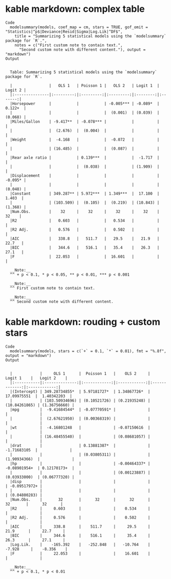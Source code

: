 # kable markdown: complex table

    Code
      modelsummary(models, coef_map = cm, stars = TRUE, gof_omit = "Statistics|^p$|Deviance|Resid|Sigma|Log.Lik|^DF$",
        title = "Summarizing 5 statistical models using the `modelsummary` package for `R`.",
        notes = c("First custom note to contain text.",
          "Second custom note with different content."), output = "markdown")
    Output
      
      
      Table: Summarizing 5 statistical models using the `modelsummary` package for `R`.
      
      |                |   OLS 1   | Poisson 1 |   OLS 2   | Logit 1  | Logit 2 |
      |:---------------|:---------:|:---------:|:---------:|:--------:|:-------:|
      |Horsepower      |           |           | -0.005*** | -0.089*  | 0.122+  |
      |                |           |           |  (0.001)  | (0.039)  | (0.068) |
      |Miles/Gallon    | -9.417**  | -0.078*** |           |          |         |
      |                |  (2.676)  |  (0.004)  |           |          |         |
      |Weight          |  -4.168   |           |  -0.072   |          |         |
      |                | (16.485)  |           |  (0.087)  |          |         |
      |Rear axle ratio |           | 0.139***  |           |  -1.717  |         |
      |                |           |  (0.038)  |           | (1.909)  |         |
      |Displacement    |           |           |           |          | -0.095* |
      |                |           |           |           |          | (0.048) |
      |Constant        | 349.287** | 5.972***  | 1.349***  |  17.100  |  1.403  |
      |                | (103.509) |  (0.105)  |  (0.219)  | (10.843) | (1.368) |
      |Num.Obs.        |    32     |    32     |    32     |    32    |   32    |
      |R2              |   0.603   |           |   0.534   |          |         |
      |R2 Adj.         |   0.576   |           |   0.502   |          |         |
      |AIC             |   338.8   |   511.7   |   29.5    |   21.9   |  22.7   |
      |BIC             |   344.6   |   516.1   |   35.4    |   26.3   |  27.1   |
      |F               |  22.053   |           |  16.601   |          |         |
      
      __Note:__
      ^^ + p < 0.1, * p < 0.05, ** p < 0.01, *** p < 0.001
      
      __Note:__
      ^^ First custom note to contain text.
      
      __Note:__
      ^^ Second custom note with different content.

# kable markdown: rouding + custom stars

    Code
      modelsummary(models, stars = c(`+` = 0.1, `*` = 0.01), fmt = "%.8f", output = "markdown")
    Output
      
      
      |            |     OLS 1      |  Poisson 1   |    OLS 2     |    Logit 1    |   Logit 2    |
      |:-----------|:--------------:|:------------:|:------------:|:-------------:|:------------:|
      |(Intercept) | 349.28734855*  | 5.97181727*  | 1.34867726*  |  17.09975551  |  1.40342203  |
      |            | (103.50934696) | (0.10521726) | (0.21935248) | (10.84261865) | (1.36756660) |
      |mpg         |  -9.41684544*  | -0.07770591* |              |               |              |
      |            |  (2.67621950)  | (0.00368319) |              |               |              |
      |wt          |  -4.16801248   |              | -0.07150616  |               |              |
      |            | (16.48455540)  |              | (0.08681057) |               |              |
      |drat        |                | 0.13881387*  |              |  -1.71683105  |              |
      |            |                | (0.03805311) |              | (1.90934366)  |              |
      |hp          |                |              | -0.00464337* | -0.08901954+  | 0.12170173+  |
      |            |                |              | (0.00123887) | (0.03933000)  | (0.06777320) |
      |disp        |                |              |              |               | -0.09517972+ |
      |            |                |              |              |               | (0.04800283) |
      |Num.Obs.    |       32       |      32      |      32      |      32       |      32      |
      |R2          |     0.603      |              |    0.534     |               |              |
      |R2 Adj.     |     0.576      |              |    0.502     |               |              |
      |AIC         |     338.8      |    511.7     |     29.5     |     21.9      |     22.7     |
      |BIC         |     344.6      |    516.1     |     35.4     |     26.3      |     27.1     |
      |Log.Lik.    |    -165.392    |   -252.848   |   -10.764    |    -7.928     |    -8.356    |
      |F           |     22.053     |              |    16.601    |               |              |
      
      __Note:__
      ^^ + p < 0.1, * p < 0.01

